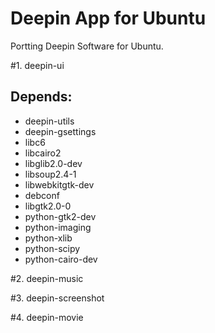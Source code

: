 Deepin App for Ubuntu
=======================

Portting Deepin Software for Ubuntu.

#1. deepin-ui

Depends:
-------------
+ deepin-utils
+ deepin-gsettings
+ libc6
+ libcairo2
+ libglib2.0-dev
+ libsoup2.4-1
+ libwebkitgtk-dev
+ debconf
+ libgtk2.0-0
+ python-gtk2-dev
+ python-imaging
+ python-xlib
+ python-scipy
+ python-cairo-dev

#2. deepin-music

#3. deepin-screenshot

#4. deepin-movie


